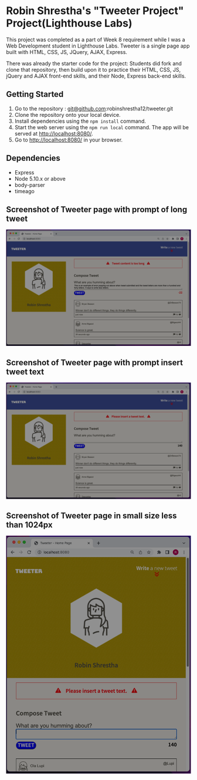 # Robin Shrestha's "Tweeter Project" Project(Lighthouse Labs)
This project was completed as a part of Week 8 requirement while I was a Web Development student in Lighthouse Labs.
Tweeter is a single page app built with HTML, CSS, JS, JQuery, AJAX, Express.

There was already the starter code for the project: Students did fork and clone that repository, then build upon it to practice their HTML, CSS, JS, jQuery and AJAX front-end skills, and their Node, Express back-end skills.

## Getting Started

1. Go to the repository : git@github.com:robinshrestha12/tweeter.git
2. Clone the repository onto your local device.
3. Install dependencies using the `npm install` command.
3. Start the web server using the `npm run local` command. The app will be served at <http://localhost:8080/>.
4. Go to <http://localhost:8080/> in your browser.

## Dependencies

- Express
- Node 5.10.x or above
- body-parser
- timeago

## Screenshot of Tweeter page with prompt of long tweet
!["screenshot of Tweeter page with prompt of long tweet"](https://github.com/robinshrestha12/tweeter/blob/master/docs/tweet-box-promptlongword.png?raw=true)

## Screenshot of Tweeter page with prompt insert tweet text
!["screenshot of Tweeter page with insert tweet text"](https://github.com/robinshrestha12/tweeter/blob/master/docs/tweet-bx-promptentertweet.png?raw=true)

## Screenshot of Tweeter page in small size less than 1024px
!["screenshot of Tweeter page in small size less than 1024px"](https://github.com/robinshrestha12/tweeter/blob/master/docs/tweet-box-smallsize.png?raw=true)
